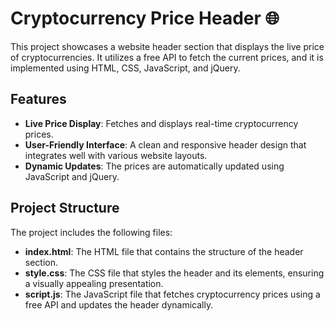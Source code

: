 # Cryptocurrency Price Header 🌐

This project showcases a website header section that displays the live price of cryptocurrencies. It utilizes a free API to fetch the current prices, and it is implemented using HTML, CSS, JavaScript, and jQuery.

## Features
- **Live Price Display**: Fetches and displays real-time cryptocurrency prices.
- **User-Friendly Interface**: A clean and responsive header design that integrates well with various website layouts.
- **Dynamic Updates**: The prices are automatically updated using JavaScript and jQuery.

## Project Structure
The project includes the following files:
- **index.html**: The HTML file that contains the structure of the header section.
- **style.css**: The CSS file that styles the header and its elements, ensuring a visually appealing presentation.
- **script.js**: The JavaScript file that fetches cryptocurrency prices using a free API and updates the header dynamically.